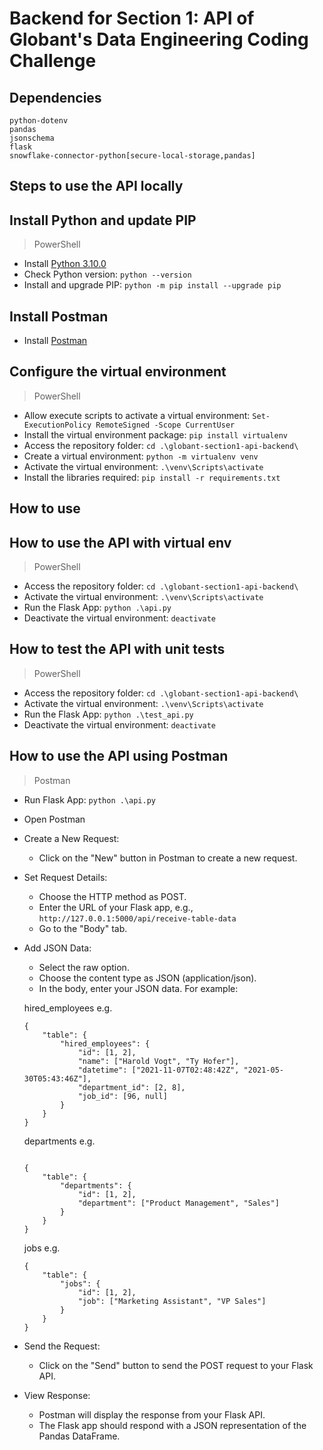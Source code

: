 # Backend for Section 1: API of Globant's Data Engineering Coding Challenge

## Dependencies
```
python-dotenv
pandas
jsonschema
flask
snowflake-connector-python[secure-local-storage,pandas]
```

## Steps to use the API locally

## Install Python and update PIP
> PowerShell
* Install [Python 3.10.0](https://www.python.org/downloads/release/python-3100/)
* Check Python version: `python --version`
* Install and upgrade PIP: `python -m pip install --upgrade pip`

## Install Postman
* Install [Postman](https://www.postman.com/downloads/)

## Configure the virtual environment
> PowerShell
* Allow execute scripts to activate a virtual environment: `Set-ExecutionPolicy RemoteSigned -Scope CurrentUser`
* Install the virtual environment package: `pip install virtualenv`
* Access the repository folder: `cd .\globant-section1-api-backend\`
* Create a virtual environment: `python -m virtualenv venv`
* Activate the virtual environment: `.\venv\Scripts\activate`
* Install the libraries required: `pip install -r requirements.txt`

## How to use

## How to use the API with virtual env
> PowerShell
* Access the repository folder: `cd .\globant-section1-api-backend\`
* Activate the virtual environment: `.\venv\Scripts\activate`
* Run the Flask App: `python .\api.py`
* Deactivate the virtual environment: `deactivate`

## How to test the API with unit tests
> PowerShell
* Access the repository folder: `cd .\globant-section1-api-backend\`
* Activate the virtual environment: `.\venv\Scripts\activate`
* Run the Flask App: `python .\test_api.py`
* Deactivate the virtual environment: `deactivate`

## How to use the API using Postman
> Postman
* Run Flask App: `python .\api.py`
* Open Postman
* Create a New Request:
    - Click on the "New" button in Postman to create a new request.
* Set Request Details:
    - Choose the HTTP method as POST.
    - Enter the URL of your Flask app, e.g., `http://127.0.0.1:5000/api/receive-table-data`
    - Go to the "Body" tab.
* Add JSON Data:
    - Select the raw option.
    - Choose the content type as JSON (application/json).
    - In the body, enter your JSON data. For example:

    hired_employees e.g.
    ```
    {
        "table": {
            "hired_employees": {
                "id": [1, 2],
                "name": ["Harold Vogt", "Ty Hofer"],
                "datetime": ["2021-11-07T02:48:42Z", "2021-05-30T05:43:46Z"],
                "department_id": [2, 8],
                "job_id": [96, null]
            }
        }
    }
    ```
    departments e.g.
    ```
    
    {
        "table": {
            "departments": {
                "id": [1, 2],
                "department": ["Product Management", "Sales"]
            }
        }
    }
    ```
    jobs e.g.
    ```
    {
        "table": {
            "jobs": {
                "id": [1, 2],
                "job": ["Marketing Assistant", "VP Sales"]
            }
        }
    }
    ```
* Send the Request:
    - Click on the "Send" button to send the POST request to your Flask API.
* View Response:
    - Postman will display the response from your Flask API.
    - The Flask app should respond with a JSON representation of the Pandas DataFrame.
